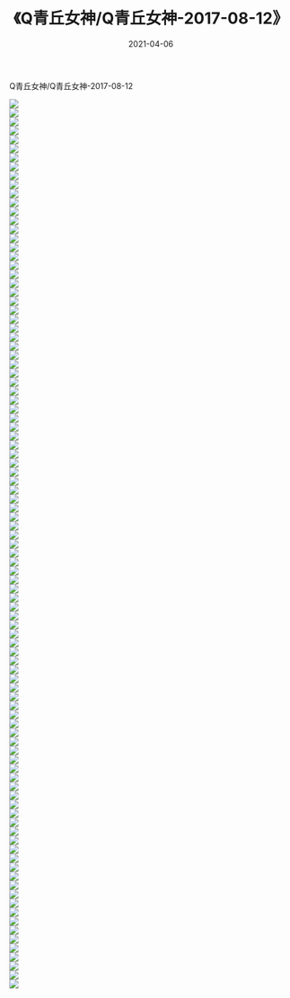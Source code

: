 ﻿---
layout: post
title:  《Q青丘女神/Q青丘女神-2017-08-12》
date:   2021-04-06
img: http://pic.660000.xyz/1:/网络美图/2021/Q青丘女神/Q青丘女神-2017-08-12/000.jpg
categories: [美女, 清纯, 唯美]
---

Q青丘女神/Q青丘女神-2017-08-12

 ![](http://pic.660000.xyz/1:/网络美图/2021/Q青丘女神/Q青丘女神-2017-08-12/001.jpg) <br>![](http://pic.660000.xyz/1:/网络美图/2021/Q青丘女神/Q青丘女神-2017-08-12/002.jpg) <br>![](http://pic.660000.xyz/1:/网络美图/2021/Q青丘女神/Q青丘女神-2017-08-12/003.jpg) <br>![](http://pic.660000.xyz/1:/网络美图/2021/Q青丘女神/Q青丘女神-2017-08-12/004.jpg) <br>![](http://pic.660000.xyz/1:/网络美图/2021/Q青丘女神/Q青丘女神-2017-08-12/005.jpg) <br>![](http://pic.660000.xyz/1:/网络美图/2021/Q青丘女神/Q青丘女神-2017-08-12/006.jpg) <br>![](http://pic.660000.xyz/1:/网络美图/2021/Q青丘女神/Q青丘女神-2017-08-12/007.jpg) <br>![](http://pic.660000.xyz/1:/网络美图/2021/Q青丘女神/Q青丘女神-2017-08-12/008.jpg) <br>![](http://pic.660000.xyz/1:/网络美图/2021/Q青丘女神/Q青丘女神-2017-08-12/009.jpg) <br>![](http://pic.660000.xyz/1:/网络美图/2021/Q青丘女神/Q青丘女神-2017-08-12/010.jpg) <br>![](http://pic.660000.xyz/1:/网络美图/2021/Q青丘女神/Q青丘女神-2017-08-12/011.jpg) <br>![](http://pic.660000.xyz/1:/网络美图/2021/Q青丘女神/Q青丘女神-2017-08-12/012.jpg) <br>![](http://pic.660000.xyz/1:/网络美图/2021/Q青丘女神/Q青丘女神-2017-08-12/013.jpg) <br>![](http://pic.660000.xyz/1:/网络美图/2021/Q青丘女神/Q青丘女神-2017-08-12/014.jpg) <br>![](http://pic.660000.xyz/1:/网络美图/2021/Q青丘女神/Q青丘女神-2017-08-12/015.jpg) <br>![](http://pic.660000.xyz/1:/网络美图/2021/Q青丘女神/Q青丘女神-2017-08-12/016.jpg) <br>![](http://pic.660000.xyz/1:/网络美图/2021/Q青丘女神/Q青丘女神-2017-08-12/017.jpg) <br>![](http://pic.660000.xyz/1:/网络美图/2021/Q青丘女神/Q青丘女神-2017-08-12/018.jpg) <br>![](http://pic.660000.xyz/1:/网络美图/2021/Q青丘女神/Q青丘女神-2017-08-12/019.jpg) <br>![](http://pic.660000.xyz/1:/网络美图/2021/Q青丘女神/Q青丘女神-2017-08-12/020.jpg) <br>![](http://pic.660000.xyz/1:/网络美图/2021/Q青丘女神/Q青丘女神-2017-08-12/021.jpg) <br>![](http://pic.660000.xyz/1:/网络美图/2021/Q青丘女神/Q青丘女神-2017-08-12/022.jpg) <br>![](http://pic.660000.xyz/1:/网络美图/2021/Q青丘女神/Q青丘女神-2017-08-12/023.jpg) <br>![](http://pic.660000.xyz/1:/网络美图/2021/Q青丘女神/Q青丘女神-2017-08-12/024.jpg) <br>![](http://pic.660000.xyz/1:/网络美图/2021/Q青丘女神/Q青丘女神-2017-08-12/025.jpg) <br>![](http://pic.660000.xyz/1:/网络美图/2021/Q青丘女神/Q青丘女神-2017-08-12/026.jpg) <br>![](http://pic.660000.xyz/1:/网络美图/2021/Q青丘女神/Q青丘女神-2017-08-12/027.jpg) <br>![](http://pic.660000.xyz/1:/网络美图/2021/Q青丘女神/Q青丘女神-2017-08-12/028.jpg) <br>![](http://pic.660000.xyz/1:/网络美图/2021/Q青丘女神/Q青丘女神-2017-08-12/029.jpg) <br>![](http://pic.660000.xyz/1:/网络美图/2021/Q青丘女神/Q青丘女神-2017-08-12/030.jpg) <br>![](http://pic.660000.xyz/1:/网络美图/2021/Q青丘女神/Q青丘女神-2017-08-12/031.jpg) <br>![](http://pic.660000.xyz/1:/网络美图/2021/Q青丘女神/Q青丘女神-2017-08-12/032.jpg) <br>![](http://pic.660000.xyz/1:/网络美图/2021/Q青丘女神/Q青丘女神-2017-08-12/033.jpg) <br>![](http://pic.660000.xyz/1:/网络美图/2021/Q青丘女神/Q青丘女神-2017-08-12/034.jpg) <br>![](http://pic.660000.xyz/1:/网络美图/2021/Q青丘女神/Q青丘女神-2017-08-12/035.jpg) <br>![](http://pic.660000.xyz/1:/网络美图/2021/Q青丘女神/Q青丘女神-2017-08-12/036.jpg) <br>![](http://pic.660000.xyz/1:/网络美图/2021/Q青丘女神/Q青丘女神-2017-08-12/037.jpg) <br>![](http://pic.660000.xyz/1:/网络美图/2021/Q青丘女神/Q青丘女神-2017-08-12/038.jpg) <br>![](http://pic.660000.xyz/1:/网络美图/2021/Q青丘女神/Q青丘女神-2017-08-12/039.jpg) <br>![](http://pic.660000.xyz/1:/网络美图/2021/Q青丘女神/Q青丘女神-2017-08-12/040.jpg) <br>![](http://pic.660000.xyz/1:/网络美图/2021/Q青丘女神/Q青丘女神-2017-08-12/041.jpg) <br>![](http://pic.660000.xyz/1:/网络美图/2021/Q青丘女神/Q青丘女神-2017-08-12/042.jpg) <br>![](http://pic.660000.xyz/1:/网络美图/2021/Q青丘女神/Q青丘女神-2017-08-12/043.jpg) <br>![](http://pic.660000.xyz/1:/网络美图/2021/Q青丘女神/Q青丘女神-2017-08-12/044.jpg) <br>![](http://pic.660000.xyz/1:/网络美图/2021/Q青丘女神/Q青丘女神-2017-08-12/045.jpg) <br>![](http://pic.660000.xyz/1:/网络美图/2021/Q青丘女神/Q青丘女神-2017-08-12/046.jpg) <br>![](http://pic.660000.xyz/1:/网络美图/2021/Q青丘女神/Q青丘女神-2017-08-12/047.jpg) <br>![](http://pic.660000.xyz/1:/网络美图/2021/Q青丘女神/Q青丘女神-2017-08-12/048.jpg) <br>![](http://pic.660000.xyz/1:/网络美图/2021/Q青丘女神/Q青丘女神-2017-08-12/049.jpg) <br>![](http://pic.660000.xyz/1:/网络美图/2021/Q青丘女神/Q青丘女神-2017-08-12/050.jpg) <br>![](http://pic.660000.xyz/1:/网络美图/2021/Q青丘女神/Q青丘女神-2017-08-12/051.jpg) <br>![](http://pic.660000.xyz/1:/网络美图/2021/Q青丘女神/Q青丘女神-2017-08-12/052.jpg) <br>![](http://pic.660000.xyz/1:/网络美图/2021/Q青丘女神/Q青丘女神-2017-08-12/053.jpg) <br>![](http://pic.660000.xyz/1:/网络美图/2021/Q青丘女神/Q青丘女神-2017-08-12/054.jpg) <br>![](http://pic.660000.xyz/1:/网络美图/2021/Q青丘女神/Q青丘女神-2017-08-12/055.jpg) <br>![](http://pic.660000.xyz/1:/网络美图/2021/Q青丘女神/Q青丘女神-2017-08-12/056.jpg) <br>![](http://pic.660000.xyz/1:/网络美图/2021/Q青丘女神/Q青丘女神-2017-08-12/057.jpg) <br>![](http://pic.660000.xyz/1:/网络美图/2021/Q青丘女神/Q青丘女神-2017-08-12/058.jpg) <br>![](http://pic.660000.xyz/1:/网络美图/2021/Q青丘女神/Q青丘女神-2017-08-12/059.jpg) <br>![](http://pic.660000.xyz/1:/网络美图/2021/Q青丘女神/Q青丘女神-2017-08-12/060.jpg) <br>![](http://pic.660000.xyz/1:/网络美图/2021/Q青丘女神/Q青丘女神-2017-08-12/061.jpg) <br>![](http://pic.660000.xyz/1:/网络美图/2021/Q青丘女神/Q青丘女神-2017-08-12/062.jpg) <br>![](http://pic.660000.xyz/1:/网络美图/2021/Q青丘女神/Q青丘女神-2017-08-12/063.jpg) <br>![](http://pic.660000.xyz/1:/网络美图/2021/Q青丘女神/Q青丘女神-2017-08-12/064.jpg) <br>![](http://pic.660000.xyz/1:/网络美图/2021/Q青丘女神/Q青丘女神-2017-08-12/065.jpg) <br>![](http://pic.660000.xyz/1:/网络美图/2021/Q青丘女神/Q青丘女神-2017-08-12/066.jpg) <br>![](http://pic.660000.xyz/1:/网络美图/2021/Q青丘女神/Q青丘女神-2017-08-12/067.jpg) <br>![](http://pic.660000.xyz/1:/网络美图/2021/Q青丘女神/Q青丘女神-2017-08-12/068.jpg) <br>![](http://pic.660000.xyz/1:/网络美图/2021/Q青丘女神/Q青丘女神-2017-08-12/069.jpg) <br>![](http://pic.660000.xyz/1:/网络美图/2021/Q青丘女神/Q青丘女神-2017-08-12/070.jpg) <br>![](http://pic.660000.xyz/1:/网络美图/2021/Q青丘女神/Q青丘女神-2017-08-12/071.jpg) <br>![](http://pic.660000.xyz/1:/网络美图/2021/Q青丘女神/Q青丘女神-2017-08-12/072.jpg) <br>![](http://pic.660000.xyz/1:/网络美图/2021/Q青丘女神/Q青丘女神-2017-08-12/073.jpg) <br>![](http://pic.660000.xyz/1:/网络美图/2021/Q青丘女神/Q青丘女神-2017-08-12/074.jpg) <br>![](http://pic.660000.xyz/1:/网络美图/2021/Q青丘女神/Q青丘女神-2017-08-12/075.jpg) <br>![](http://pic.660000.xyz/1:/网络美图/2021/Q青丘女神/Q青丘女神-2017-08-12/076.jpg) <br>![](http://pic.660000.xyz/1:/网络美图/2021/Q青丘女神/Q青丘女神-2017-08-12/077.jpg) <br>![](http://pic.660000.xyz/1:/网络美图/2021/Q青丘女神/Q青丘女神-2017-08-12/078.jpg) <br>![](http://pic.660000.xyz/1:/网络美图/2021/Q青丘女神/Q青丘女神-2017-08-12/079.jpg) <br>![](http://pic.660000.xyz/1:/网络美图/2021/Q青丘女神/Q青丘女神-2017-08-12/080.jpg) <br>![](http://pic.660000.xyz/1:/网络美图/2021/Q青丘女神/Q青丘女神-2017-08-12/081.jpg) <br>![](http://pic.660000.xyz/1:/网络美图/2021/Q青丘女神/Q青丘女神-2017-08-12/082.jpg) <br>![](http://pic.660000.xyz/1:/网络美图/2021/Q青丘女神/Q青丘女神-2017-08-12/083.jpg) <br>![](http://pic.660000.xyz/1:/网络美图/2021/Q青丘女神/Q青丘女神-2017-08-12/084.jpg) <br>![](http://pic.660000.xyz/1:/网络美图/2021/Q青丘女神/Q青丘女神-2017-08-12/085.jpg) <br>![](http://pic.660000.xyz/1:/网络美图/2021/Q青丘女神/Q青丘女神-2017-08-12/086.jpg) <br>![](http://pic.660000.xyz/1:/网络美图/2021/Q青丘女神/Q青丘女神-2017-08-12/087.jpg) <br>![](http://pic.660000.xyz/1:/网络美图/2021/Q青丘女神/Q青丘女神-2017-08-12/088.jpg) <br>![](http://pic.660000.xyz/1:/网络美图/2021/Q青丘女神/Q青丘女神-2017-08-12/089.jpg) <br>![](http://pic.660000.xyz/1:/网络美图/2021/Q青丘女神/Q青丘女神-2017-08-12/090.jpg) <br>![](http://pic.660000.xyz/1:/网络美图/2021/Q青丘女神/Q青丘女神-2017-08-12/091.jpg) <br>![](http://pic.660000.xyz/1:/网络美图/2021/Q青丘女神/Q青丘女神-2017-08-12/092.jpg) <br>![](http://pic.660000.xyz/1:/网络美图/2021/Q青丘女神/Q青丘女神-2017-08-12/093.jpg) <br>![](http://pic.660000.xyz/1:/网络美图/2021/Q青丘女神/Q青丘女神-2017-08-12/094.jpg) <br>![](http://pic.660000.xyz/1:/网络美图/2021/Q青丘女神/Q青丘女神-2017-08-12/095.jpg) <br>![](http://pic.660000.xyz/1:/网络美图/2021/Q青丘女神/Q青丘女神-2017-08-12/096.jpg) <br>![](http://pic.660000.xyz/1:/网络美图/2021/Q青丘女神/Q青丘女神-2017-08-12/097.jpg) <br>![](http://pic.660000.xyz/1:/网络美图/2021/Q青丘女神/Q青丘女神-2017-08-12/098.jpg) <br>![](http://pic.660000.xyz/1:/网络美图/2021/Q青丘女神/Q青丘女神-2017-08-12/099.jpg) <br>